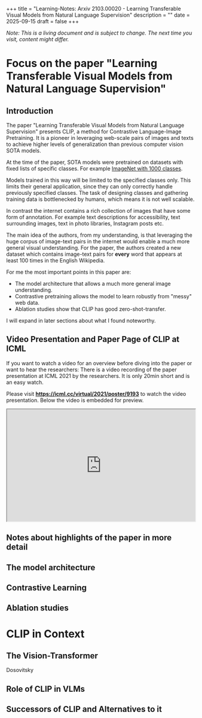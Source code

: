 +++
title = "Learning-Notes: Arxiv 2103.00020 - Learning Transferable Visual Models from Natural Language Supervision"
description = ""
date = 2025-09-15
draft = false
+++

_Note: This is a living document and is subject to change. The next time you visit, content might differ._

# Focus on the paper "Learning Transferable Visual Models from Natural Language Supervision"
## Introduction
The paper "Learning Transferable Visual Models from Natural Language Supervision" presents CLIP, a method for Contrastive Language-Image Pretraining. It is a pioneer in leveraging web-scale pairs of images and texts to achieve higher levels of generalization than previous computer vision SOTA models. 

At the time of the paper, SOTA models were pretrained on datasets with fixed lists of specific classes. For example [ImageNet with 1000 classes](https://deeplearning.cms.waikato.ac.nz/user-guide/class-maps/IMAGENET/).

Models trained in this way will be limited to the specified classes only. This limits their general application, since they can only correctly handle previously specified classes. The task of designing classes and gathering training data is bottlenecked by humans, which means it is not well scalable.

In contrast the internet contains a rich collection of images that have some form of annotation. For example text descriptions for accessibility, text surrounding images, text in photo libraries, Instagram posts etc. 

The main idea of the authors, from my understanding, is that leveraging the huge corpus of image-text pairs in the internet would enable a much more general visual understanding. For the paper, the authors created a new dataset which contains image-text pairs for **every** word that appears at least 100 times in the English Wikipedia.

For me the most important points in this paper are:
- The model architecture that allows a much more general image understanding.
- Contrastive pretraining allows the model to learn robustly from "messy" web data.
- Ablation studies show that CLIP has good zero-shot-transfer.

I will expand in later sections about what I found noteworthy.

## Video Presentation and Paper Page of CLIP at ICML
If you want to watch a video for an overview before diving into the paper or want to hear the researchers: There is a video recording of the paper presentation at ICML 2021 by the researchers. It is only 20min short and is an easy watch.

Please visit **https://icml.cc/virtual/2021/poster/9193** to watch the video presentation.
Below the video is embedded for preview.
<iframe src="https://slideslive.com/embed/presentation/38958587?js_embed_version=3&embed_init_token=eyJhbGciOiJIUzI1NiJ9.eyJpYXQiOjE3NTc4ODM3MTgsImV4cCI6MTc1ODAxMzMxOCwidSI6eyJ1dWlkIjoiNmVjMDFhYmQtZjVkMC00ZWFkLWI3MWUtOTc1YzVkNmE3NTY1IiwiaSI6bnVsbCwiZSI6bnVsbCwibSI6ZmFsc2V9LCJkIjoiaWNtbC5jYyJ9.-UL0blPtuz64z8rtUvg4n2q8--nmMEYd1VKa-BxSISQ&embed_parent_url=https%3A%2F%2Ficml.cc%2Fvirtual%2F2021%2Fposter%2F9193&embed_origin=https%3A%2F%2Ficml.cc&embed_container_id=presentation-embed-38958587&auto_load=true&auto_play=false&zoom_ratio=&disable_fullscreen=false&locale=de&vertical_enabled=true&vertical_enabled_on_mobile=false&allow_hidden_controls_when_paused=true&fit_to_viewport=true&custom_user_id=&user_uuid=6ec01abd-f5d0-4ead-b71e-975c5d6a7565" width="100%" height="300">
  <p>Your browser does not support iframes.</p>
</iframe>

## Notes about highlights of the paper in more detail
## The model architecture
## Contrastive Learning
## Ablation studies

# CLIP in Context
## The Vision-Transformer
Dosovitsky
## Role of CLIP in VLMs
## Successors of CLIP and Alternatives to it